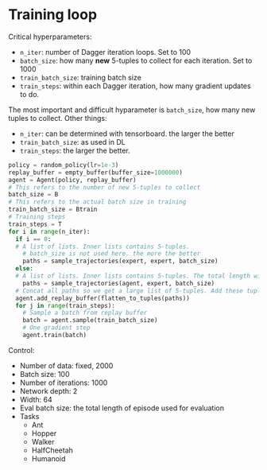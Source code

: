
# Training loop

Critical hyperparameters:

* `n_iter`: number of Dagger iteration loops. Set to 100
* `batch_size`: how many **new** 5-tuples to collect for each iteration. Set to 1000
* `train_batch_size`: training batch size
* `train_steps`: within each Dagger iteration, how many gradient updates to do.

The most important and difficult hyparameter is `batch_size`, how many new tuples to collect. Other things:

* `n_iter`: can be determined with tensorboard. the larger the better
* `train_batch_size`: as used in DL
* `train_steps`: the larger the better.

```python
policy = random_policy(lr=1e-3)
replay_buffer = empty_buffer(buffer_size=1000000)
agent = Agent(policy, replay_buffer)
# This refers to the number of new 5-tuples to collect
batch_size = B
# This refers to the actual batch size in training
train_batch_size = Btrain
# Training steps
train_steps = T
for i in range(n_iter):
  if i == 0:
  # A list of lists. Inner lists contains 5-tuples.
    # batch_size is not used here. the more the better
    paths = sample_trajectories(expert, expert, batch_size)
  else:
  # A list of lists. Inner lists contains 5-tuples. The total length will be largers than B
    paths = sample_trajectories(agent, expert, batch_size)
  # Concat all paths so we get a large list of 5-tuples. Add these tuples to replay buffer
  agent.add_replay_buffer(flatten_to_tuples(paths))
  for j in range(train_steps):
    # Sample a batch from replay buffer
    batch = agent.sample(train_batch_size)
    # One gradient step
    agent.train(batch)
```

Control:

* Number of data: fixed, 2000
* Batch size: 100
* Number of iterations: 1000
* Network depth: 2
* Width: 64
* Eval batch size: the total length of episode used for evaluation
* Tasks
  * Ant
  * Hopper
  * Walker
  * HalfCheetah
  * Humanoid
